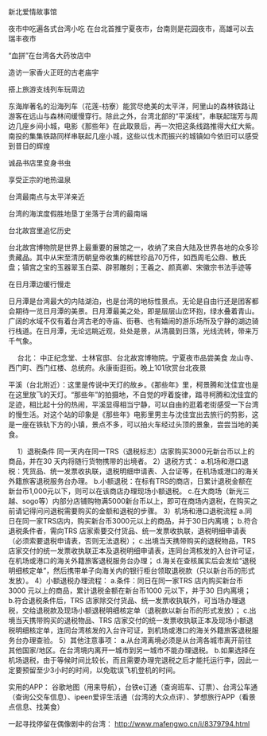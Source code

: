 新北爱情故事馆



夜市中吃遍各式台湾小吃
在台北首推宁夏夜市，台南则是花园夜市，高雄可以去瑞丰夜市

“血拼”在台湾各大药妆店中

造访一家香火正旺的古老庙宇

搭上旅游支线列车玩周边

东海岸著名的沿海列车（花莲-枋寮）能赏尽绝美的太平洋，阿里山的森林铁路让游客在远山与森林间缓慢穿行。除此之外，台湾北部的“平溪线”，串联起瑞芳与周边几座乡间小城，电影《那些年》在此取景后，再一次把这条线路推得大红大紫。南投的集集铁路同样串联起几座小城，这些以伐木而振兴的城镇如今依旧可以感受到昔日的辉煌

诚品书店里变身书虫

享受正宗的地热温泉


台湾最南点与太平洋亲近

台湾的海滨度假胜地垦丁坐落于台湾的最南端

台北故宫里追忆历史

台北故宫博物院是世界上最重要的展馆之一，收纳了来自大陆及世界各地的众多珍贵藏品。其中从宋至清历朝皇帝收集的稀世珍品70万件，如西周毛公鼎、散氏盘；镇宫之宝的玉器翠玉白菜、辟邪雕刻；王羲之、颜真卿、宋徽宗书法手迹等

在日月潭边缓行慢走

日月潭是台湾最大的内陆湖泊，也是台湾的地标性景点。无论是自由行还是团客都会期待一览日月潭的美景。日月潭最美之处，即是层层山峦环抱，绿水叠着青山。广阔的水域不仅有着台湾古老的寺庙、街巷、也有嬉闹的游乐场所及宁静的湖边骑行栈道。在日月潭，无论远眺近观，处处是景，从清晨到日落，光线流转，带来万千气象。




 
台北：
中正纪念堂、士林官邸、台北故宫博物院。宁夏夜市品尝美食
龙山寺、西门町、西门红楼、总统府。永康街逛街。晚上101欣赏台北夜景

平溪（台北附近）：这里是传说中天灯的故乡。《那些年》里，柯景腾和沈佳宜也是在这里放飞的天灯。“那些年”的拍摄地，不自觉的哼着旋律，踏寻柯腾和沈佳宜的足迹，相比起十分的热闹，平溪显得相当宁静，可以自由的逛着老街感受一下台湾的慢生活。对这个站的印象是《那些年》电影里男主与沈佳宜出去旅行的剪影，这是一座在铁轨下方的小镇，景点不多，可以拍火车经过头顶的景象，尝尝当地的美食。


 
1）退税条件
同一天内在同一TRS（退税标志）店家购买3000元新台币以上的商品，并在30 天内将随行货物携带的出境者。
2）退税方式：
a.机场和港口退税：凭货品、统一发票收执联，退税明细申请表、入台证等，在机场或港口的海关外籍旅客退税服务台办理。
b.小额退税：在标有TRS的商店，日累计退税金额在新台币1,000元以下，则可以在该商店办理现场小额退税。
c.在大商场（新光三越、sogo等）内部分店铺购物满5000新台币以上，即可在商场内退税，在购买之前请记得问问退税需要购买的金额和退税的步骤。
3）机场和港口退税流程
a.同日在同一家TRS店内，购买新台币3000元以上的商品，并于30日内离境；
b.符合退税条件者，需向TRS 店家索要交付货品、统一发票收执联，退税明细申请表（必须索要退税申请表，否则无法退税）；
c.出境当天携带购买的退税物品，TRS 店家交付的统一发票收执联正本及退税明细申请表，连同台湾核发的入台许可证，在机场或港口的海关外籍旅客退税服务台办理；
d.海关在查核属实后会发给“退税明细核定单”，然后携带单子向海关内的银行柜台领取退税款（只以新台币的形式发放）。
4）小额退税办理流程：
a.条件：同日在同一家TRS 店内购买新台币3000 元以上的商品，累计退税金额在新台币1000 元以下，并于30 日内离境；
b.符合退税条件后，TRS 店家除交付货品、统一发票收执联外，可当场办理退税，交给退税款及现场小额退税明细核定单（退税款以新台币的形式发放）；
c.出境当天携带购买的退税物品、TRS 店家交付的统一发票收执联正本及现场小额退税明细核定单，连同台湾核发的入台许可证，到机场或港口的海关外籍旅客退税服务台办理查验。
5）其他注意事项：
a.从台湾离境必须是从台湾各城市离开前往其他国家/地区。在台湾境内离开一城市到另一城市不能办理退税。
b.如果选择在机场退税，由于等候时间比较长，而且需要办理完退税之后才能托运行李，因此一定要预留至少3小时的时间，以免耽误飞机登机的时间。



实用的APP：
谷歌地图（用来导航），台铁e订通（查询班车、订票）、台湾公车通（查询公交车信息）、ipeen爱评生活通（台湾的大众点评）、梦想旅行APP（看景点信息、找美食）


一起寻找停留在偶像剧中的台湾：
http://www.mafengwo.cn/i/8379794.html

